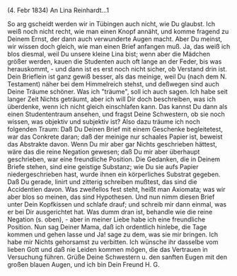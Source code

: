  (4. Febr 1834)
An Lina Reinhardt...1

So arg gscheidt werden wir in Tübingen auch nicht, wie Du glaubst. Ich weiß noch nicht recht, wie man einen Knopf annäht, und komme fragend zu Deinem Ernst, der dann auch verwunderte Augen macht. Aber Du meinst, wir wissen doch gleich, wie man einen Brief anfangen muß. Ja, das weiß ich blos diesmal, weil Du unsere kleine Lina bist; wenn aber die Mädchen größer werden, kauen die Studenten auch oft lange an der Feder, bis was herauskommt, - und dann ist es erst noch nicht sicher, ob Verstand drin ist. Dein Brieflein ist ganz gewiß besser, als das meinige, weil Du (nach dem N. Testament) näher bei dem Himmelreich stehst, und deßwegen sind auch Deine Träume schöner. Was ich "träume", soll ich auch sagen. Ich habe seit langer Zeit Nichts geträumt, aber ich will Dir doch beschreiben, was ich überdenke, wenn ich nicht gleich einschlafen kann. Das kannst Du dann als einen Studententraum ansehen, und fragst Deine Schwestern, ob sie noch wissen, was objektiv und subjektiv ist? Also dazu träume ich noch folgenden Traum: Daß Du Deinen Brief mit einem Geschenke begleitetest, war das Conkrete daran; daß der meinige nur schaales Papier ist, beweist das Abstrakte davon. Wenn Du mir aber gar Nichts geschrieben hättest, wäre das die reine Negation gewesen; daß Du mir aber überhaupt geschrieben, war eine freundliche Position. Die Gedanken, die in Deinem Briefe stehen, sind eine geistige Substanz; wie Du sie aufs Papier niedergeschrieben hast, wurde ihnen ein körperliches Substrat gegeben. Daß Du gerade, linirt und zitterig schreiben mußtest, das sind die Accidentien davon. Was zweifellos fest steht, heißt man Axiomata; was wir aber blos so meinen, das sind Hypothesen. Und nun nimm diesen Brief unter Dein Kopfkissen und schlafe drauf; und schreib mir dann einmal, was er bei Dir ausgerichtet hat. Was dumm dran ist, behandle wie die reine Negation (s. oben), - aber in meiner Liebe habe ich eine freundliche Position. Nun sag Deiner Mama, daß ich ordentlich hinlebe, die Tage kommen und gehen lasse und Ja! sage zu dem, was sie mir bringen. Ich habe mir Nichts gehorsamst zu verbitten. Ich wünsche ihr dasselbe vom lieben Gott und daß nie Leiden kommen mögen, die das Vertrauen in Versuchung führen. Grüße Deine Schwestern u. den sanften Eugen mit den großen blauen Augen, und ich bin Dein Freund
 H. G.

